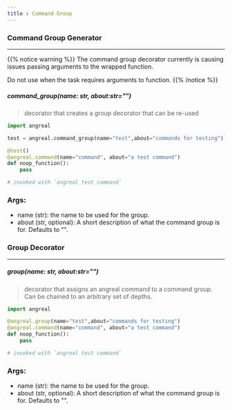 ```yaml
---
title : Command Group
---
```


### Command Group Generator
---
{{% notice warning %}}
The command group decorator currently is causing issues passing arguments to the wrapped function.

Do not use when the task requires arguments to function.
{{% /notice %}}

##### command_group(**name**: str, **about**:str=*""*)
> decorator that creates a group decorator that can be re-used

```python
import angreal

test = angreal.command_group(name="test",about="commands for testing")

@test()
@angreal.command(name="command", about="a test command")
def noop_function():
    pass

# invoked with `angreal test command`
```

### Args:
- name (str): the name to be used for the group.
- about (str, optional): A short description of what the command group is for. Defaults to "".

### Group Decorator
---

##### group(**name**: str, **about**:str=*""*)
> decorator that assigns an angreal command to a command group. Can be chained to an arbitrary set of depths.
```python
import angreal

@angreal.group(name="test",about="commands for testing")
@angreal.command(name="command", about="a test command")
def noop_function():
    pass

# invoked with `angreal test command`
```

### Args:
- name (str): the name to be used for the group.
- about (str, optional): A short description of what the command group is for. Defaults to "".
